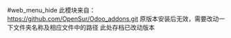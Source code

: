 #web_menu_hide
此模块来自： https://github.com/OpenSur/Odoo_addons.git 
原版本安装后无效，需要改动一下文件夹名称及相应文件中的路径
此处存档已改动版本
